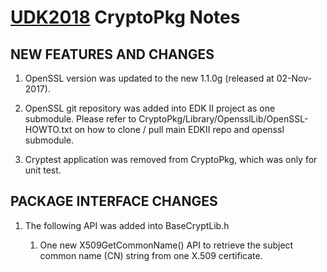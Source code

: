 # [UDK2018]( https://github.com/tianocore/tianocore.github.io/wiki/UDK2018) CryptoPkg Notes
##                            NEW FEATURES AND CHANGES
1. OpenSSL version was updated to the new 1.1.0g (released at 02-Nov-2017).

2. OpenSSL git repository was added into EDK II project as one submodule.    Please refer to CryptoPkg/Library/OpensslLib/OpenSSL-HOWTO.txt on how to    clone / pull main EDKII repo and openssl submodule.

3. Cryptest application was removed from CryptoPkg, which was only for unit
   test.

##                            PACKAGE INTERFACE CHANGES

1. The following API was added into BaseCryptLib.h

    1) One new X509GetCommonName() API to retrieve the subject common name (CN)       string from one X.509 certificate.
